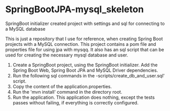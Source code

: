 # SpringBootJPA-mysql_skeleton
SpringBoot initializer created project with settings and sql for connecting to a MySQL database

This is just a repository that I use for reference, when creating Spring Boot projects with a MySQL connection. This project contains a pom file and properties file for using jpa with mysqq. It also has an sql script that can be used for creating the necessary 
mysql database and user.

1. Create a SpringBoot  project, using the SpringBoot initializer. Add the Spring Boot Web, Spring Boot JPA and MySQL Driver dependencies.
2. Run the following sql commands in the -scripts/create_db_and_user.sql' script.
3. Copy the content of the application.properties.
4. Run the 'mvn install' command in the directory root.
5. Run the application. This application does nothing, except the tests passes without failing, if everything is correctly configured.
